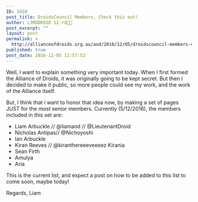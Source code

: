 ```yaml
---
ID: 1920
post_title: DroidsCouncil Members, Check this out!
author: LIMODROID S2-rd🔭🔬
post_excerpt: ""
layout: post
permalink: >
  http://allianceofdroids.org.au/aod/2016/12/05/droidscouncil-members-check-this-out/
published: true
post_date: 2016-12-05 12:57:52
---
```

Well, I want to explain something very important today. When I first formed the Alliance of Droids, it was originally going to be kept secret. But then I decided to make it public, so more people could see my work, and the work of the Alliance itself.

But, I think that i want to honor that idea now, by making a set of pages JUST for the most senior members. Currently (5/12/2016), the members included in this set are:
<ul>
 	<li>Liam Arbuckle // @liamaod // @LieutenantDroid</li>
 	<li>Nicholas Antipas// @Nichoyoshi</li>
 	<li>Ian Arbuckle</li>
 	<li>Kiran Reeves // @kiranthereeeveeeez Kirania</li>
 	<li>Sean Firth</li>
 	<li>Amulya</li>
 	<li>Aria</li>
</ul>
This is the current list, and expect a post on how to be added to this list to come soon, maybe today!

Regards, Liam